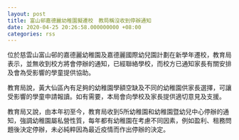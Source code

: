 ```yaml
---
layout: post
title: 富山邨嘉德麗幼稚園擬遷校　教局稱沒收到停辦通知
date: 2020-04-25 20:26:58.000000000 +08:00
categories: rss
---
```


位於慈雲山富山邨的嘉德麗幼稚園及嘉德麗國際幼兒園計劃在新學年遷校，教育局表示，並無收到校方將會停辦的通知，已經聯絡學校，而校方已通知家長有關安排及會為受影響的學童提供協助。

教育局說，黃大仙區內有足夠的幼稚園學額空缺及不同的幼稚園供家長選擇，可讓受影響的學童申請報讀。如有需要，本局會向學校及家長提供適切意見及支援。

教育局又說，由本年初至今，教育局收到5所幼稚園和幼稚園暨幼兒中心停辦的通知，強調幼稚園屬私營性質，每年都有幼稚園在考慮不同因素，例如盈利、租務問題後決定停辦，未必純粹因為最近疫情而作出停辦的決定。
